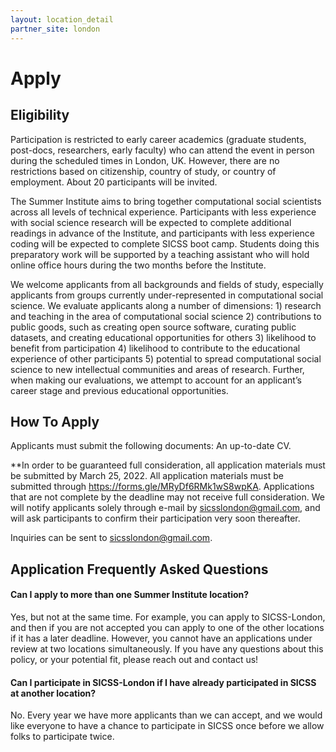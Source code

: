 ```yaml
---
layout: location_detail
partner_site: london
---
```


# Apply

## Eligibility

Participation is restricted to early career academics (graduate students, post-docs, researchers, early faculty) who can attend the event in person during the scheduled times in London, UK. However, there are no restrictions based on citizenship, country of study, or country of employment. About 20 participants will be invited.

The Summer Institute aims to bring together computational social scientists across all levels of technical experience. Participants with less experience with social science research will be expected to complete additional readings in advance of the Institute, and participants with less experience coding will be expected to complete SICSS boot camp. Students doing this preparatory work will be supported by a teaching assistant who will hold online office hours during the two months before the Institute.

We welcome applicants from all backgrounds and fields of study, especially applicants from groups currently under-represented in computational social science. We evaluate applicants along a number of dimensions: 1) research and teaching in the area of computational social science 2) contributions to public goods, such as creating open source software, curating public datasets, and creating educational opportunities for others 3) likelihood to benefit from participation 4) likelihood to contribute to the educational experience of other participants 5) potential to spread computational social science to new intellectual communities and areas of research. Further, when making our evaluations, we attempt to account for an applicant’s career stage and previous educational opportunities.

## How To Apply

Applicants must submit the following documents: An up-to-date CV.

**In order to be guaranteed full consideration, all application materials must be submitted by March 25, 2022. All application materials must be submitted through https://forms.gle/MRyDf6RMk1wS8wpKA. Applications that are not complete by the deadline may not receive full consideration. We will notify applicants solely through e-mail by sicsslondon@gmail.com, and will ask participants to confirm their participation very soon thereafter.

Inquiries can be sent to sicsslondon@gmail.com.

## Application Frequently Asked Questions

#### Can I apply to more than one Summer Institute location?

Yes, but not at the same time. For example, you can apply to SICSS-London, and then if you are not accepted you can apply to one of the other locations if it has a later deadline. However, you cannot have an applications under review at two locations simultaneously. If you have any questions about this policy, or your potential fit, please reach out and contact us!

#### Can I participate in SICSS-London if I have already participated in SICSS at another location?

No. Every year we have more applicants than we can accept, and we would like everyone to have a chance to participate in SICSS once before we allow folks to participate twice.
